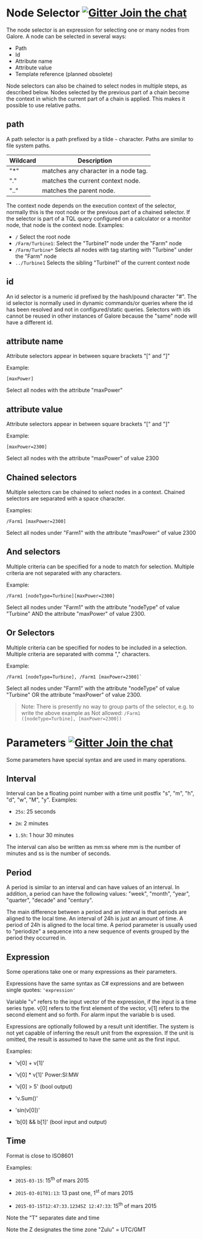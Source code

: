 Node Selector  [![Gitter Join the chat](https://badges.gitter.im/Join%20Chat.svg)](https://gitter.im/kognifai/Lobby)
=============

The node selector is an expression for selecting one or many nodes from
Galore. A node can be selected in several ways:

-   Path
-   Id
-   Attribute name
-   Attribute value
-   Template reference (planned obsolete)

Node selectors can also be chained to select nodes in multiple steps,
as described below. Nodes selected by the previous part of a chain
become the context in which the current part of a chain is applied.
This makes it possible to use relative paths.

path
----

A path selector is a path prefixed by a tilde `~` character. Paths are
similar to file system paths. 

| Wildcard | Description |
|------|----------|
"*"  | matches any character in a node tag.|
"." | matches the current context node. |
".."|matches the parent node.

The context node depends on the execution context of the selector, normally this is the root node or the previous part of a
chained selector. If the selector is part of a TQL query configured on a calculator or a monitor node, that node is the context node. Examples:

- `/` Select the root node
- `/Farm/Turbine1`: Select the "Turbine1" node under the "Farm" node
-   `/Farm/Turbine*` Selects all nodes with tag starting with
    "Turbine" under the "Farm" node
-   `../Turbine1` Selects the sibling "Turbine1" of the current context node

id
--

An id selector is a numeric id prefixed by the hash/pound character "#". The id selector is normally used in dynamic commands/or queries
where the id has been resolved and not in configured/static queries. Selectors with ids cannot be reused in other instances of Galore
because the "same" node will have a different id.

attribute name
--------------

Attribute selectors appear in between square brackets "[" and "]"

Example: 
```
[maxPower]
```
Select all nodes with the attribute "maxPower"

attribute value
---------------

Attribute selectors appear in between square brackets "[" and "]"

Example: 
```
[maxPower=2300]
```
Select all nodes with the attribute "maxPower" of value 2300

Chained selectors
-----------------

Multiple selectors can be chained to select nodes in a context. Chained
selectors are separated with a space character.

Examples:
```
/Farm1 [maxPower=2300]
```
Select all nodes under "Farm1" with the attribute "maxPower" of value 2300

And selectors
-------------

Multiple criteria can be specified for a node to match for selection.
Multiple criteria are not separated with any characters.

Example:
```
/Farm1 [nodeType=Turbine][maxPower=2300]
```
Select all nodes under "Farm1" with the attribute "nodeType" of value "Turbine" AND the attribute "maxPower" of value 2300.

Or Selectors
------------

Multiple criteria can be specified for nodes to be included in a selection. Multiple criteria are separated with comma "," characters.

Example:
```
/Farm1 [nodeType=Turbine], /Farm1 [maxPower=2300]`
```
Select all nodes under "Farm1" with the attribute "nodeType" of value "Turbine" OR the attribute "maxPower" of value 2300.

> Note: There is presently no way to group parts of the selector, e.g. to write the above example as
> Not allowed: `/Farm1 ([nodeType=Turbine], [maxPower=2300])`

Parameters  [![Gitter Join the chat](https://badges.gitter.im/Join%20Chat.svg)](https://gitter.im/kognifai/Lobby)
==========

Some parameters have special syntax and are used in many operations.

Interval
--------

Interval can be a floating point number with a time unit postfix "s",
"m", "h", "d", "w", "M", "y". Examples:

-   `25s`: 25 seconds

-   `2m`: 2 minutes

-   `1.5h`: 1 hour 30 minutes

The interval can also be written as mm:ss where mm is the number of minutes and ss is the number of seconds.

Period
------

A period is similar to an interval and can have values of an interval. In addition, a period can have the following values: "week", "month", "year", "quarter", "decade" and "century".

The main difference between a period and an interval is that periods are aligned to the local time. An interval of 24h is just an amount of time. A period of 24h is aligned to the local time. A period parameter is usually used to "periodize" a sequence into a new sequence of events grouped by the period they occurred in.

Expression
----------

Some operations take one or many expressions as their parameters.

Expressions have the same syntax as C# expressions and are between single quotes: `'expression'`

Variable "v" refers to the input vector of the expression, if the input is a time series type. v[0] refers to the first element of the
vector, v[1] refers to the second element and so forth. For alarm input the variable b is used.

Expressions are optionally followed by a result unit identifier. The system is not yet capable of inferring the result unit from the
expression. If the unit is omitted, the result is assumed to have the same unit as the first input.

Examples:

-   'v[0] + v[1]'

-   'v[0] * v[1]' Power:SI:MW

-   'v[0] > 5' (bool output)

-   'v.Sum()'

-   'sin(v[0])'

-   'b[0] && b[1]' (bool input and output)

Time
----

Format is close to ISO8601

Examples:

-   `2015-03-15`: 15<sup>th</sup> of mars 2015

-   `2015-03-01T01:13`: 13 past one, 1<sup>st</sup> of mars 2015
-   `2015-03-15T12:47:33.12345Z 12:47:33`: 15<sup>th</sup> of mars 2015

Note the "T" separates date and time

Note the Z designates the time zone "Zulu" = UTC/GMT
